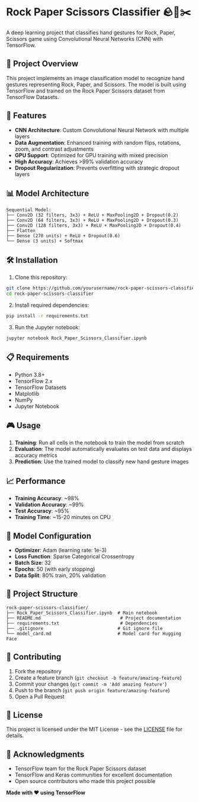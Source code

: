 # Rock Paper Scissors Classifier 🪨📄✂️

A deep learning project that classifies hand gestures for Rock, Paper, Scissors game using Convolutional Neural Networks (CNN) with TensorFlow.

## 🎯 Project Overview

This project implements an image classification model to recognize hand gestures representing Rock, Paper, and Scissors. The model is built using TensorFlow and trained on the Rock Paper Scissors dataset from TensorFlow Datasets.

## 🚀 Features

- **CNN Architecture**: Custom Convolutional Neural Network with multiple layers
- **Data Augmentation**: Enhanced training with random flips, rotations, zoom, and contrast adjustments
- **GPU Support**: Optimized for GPU training with mixed precision
- **High Accuracy**: Achieves >99% validation accuracy
- **Dropout Regularization**: Prevents overfitting with strategic dropout layers

## 📊 Model Architecture

```
Sequential Model:
├── Conv2D (32 filters, 3x3) + ReLU + MaxPooling2D + Dropout(0.2)
├── Conv2D (64 filters, 3x3) + ReLU + MaxPooling2D + Dropout(0.3)
├── Conv2D (128 filters, 3x3) + ReLU + MaxPooling2D + Dropout(0.4)
├── Flatten
├── Dense (270 units) + ReLU + Dropout(0.6)
└── Dense (3 units) + Softmax
```

## 🛠️ Installation

1. Clone this repository:
```bash
git clone https://github.com/yourusername/rock-paper-scissors-classifier.git
cd rock-paper-scissors-classifier
```

2. Install required dependencies:
```bash
pip install -r requirements.txt
```

3. Run the Jupyter notebook:
```bash
jupyter notebook Rock_Paper_Scissors_Classifier.ipynb
```

## 📋 Requirements

- Python 3.8+
- TensorFlow 2.x
- TensorFlow Datasets
- Matplotlib
- NumPy
- Jupyter Notebook

## 🎮 Usage

1. **Training**: Run all cells in the notebook to train the model from scratch
2. **Evaluation**: The model automatically evaluates on test data and displays accuracy metrics
3. **Prediction**: Use the trained model to classify new hand gesture images

## 📈 Performance

- **Training Accuracy**: ~98%
- **Validation Accuracy**: ~99%
- **Test Accuracy**: ~95%
- **Training Time**: ~15-20 minutes on CPU

## 🔧 Model Configuration

- **Optimizer**: Adam (learning rate: 1e-3)
- **Loss Function**: Sparse Categorical Crossentropy
- **Batch Size**: 32
- **Epochs**: 50 (with early stopping)
- **Data Split**: 80% train, 20% validation

## 📁 Project Structure

```
rock-paper-scissors-classifier/
├── Rock_Paper_Scissors_Classifier.ipynb  # Main notebook
├── README.md                              # Project documentation
├── requirements.txt                       # Dependencies
├── .gitignore                            # Git ignore file
└── model_card.md                         # Model card for Hugging Face
```

## 🤝 Contributing

1. Fork the repository
2. Create a feature branch (`git checkout -b feature/amazing-feature`)
3. Commit your changes (`git commit -m 'Add amazing feature'`)
4. Push to the branch (`git push origin feature/amazing-feature`)
5. Open a Pull Request

## 📄 License

This project is licensed under the MIT License - see the [LICENSE](LICENSE) file for details.

## 🙏 Acknowledgments

- TensorFlow team for the Rock Paper Scissors dataset
- TensorFlow and Keras communities for excellent documentation
- Open source contributors who made this project possible


**Made with ❤️ using TensorFlow**
